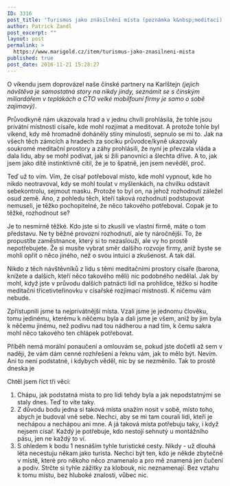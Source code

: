 ```yaml
---
ID: 3316
post_title: 'Turismus jako znásilnění místa (poznámka k&nbsp;meditaci)'
author: Patrick Zandl
post_excerpt: ""
layout: post
permalink: >
  https://www.marigold.cz/item/turismus-jako-znasilneni-mista
published: true
post_date: 2016-11-21 15:28:27
---
```

O víkendu jsem doprovázel naše čínské partnery na Karlštejn <em>(jejich návštěva je samostatná story na nikdy jindy, seznámit se s čínským miliardářem v teplákách a CTO velké mobilfouní firmy je samo o sobě zajímavý)</em>. 

Průvodkyně nám ukazovala hrad a v jednu chvíli prohlásila, že tohle jsou privátní místnosti císaře, kde mohl rozjímat a meditovat. A protože tohle byl víkend, kdy mě hromadně doháněly stíny minulosti, sepnulo se mi to. Jak na všech těch zámcích a hradech za socíku průvodce/kyně ukazovaly soukromé meditační prostory a záhy prohlásili, že nyní je převzala vláda a dala lidu, aby se mohl podívat, jak si žili panovníci a šlechta dříve. A to, jak jsem jako dítě instinktivně cítil, že je to špatně, jen jsem nevěděl, proč. <!--more-->

Teď už to vím. Vím, že císař potřeboval místo, kde mohl vypnout, kde ho nikdo neotravoval, kdy se mohl toulat v myšlenkách, na chvilku odstavit sebekontrolu, sejmout masku. Protože to byl on, na jehož rozhodnutí záležel osud země. Ano, z pohledu těch, kteří taková rozhodnutí podstupovat nemuseli, je těžko pochopitelné, že něco takového potřeboval. Copak je to těžké, rozhodnout se? 

Je to nesmírně těžké. Kdo jste si to zkusili ve vlastní firmě, máte o tom představu. Ne ty běžné provozní rozhodnutí, ale ty náročnější. To, že propustíte zaměstnance, který si to nezaslouží, ale vy ho prostě nepotřebujete. Že si musíte vybrat směr dalšího rozvoje firmy, aniž byste se mohli opřít o něco jiného, než o svou intuici a zkušenost. A tak dál. 

Nikdo z těch návštěvníků z lidu s těmi meditačními prostory císaře (barona, knížete a dalších, kteří něco takového měli) nic podobného nedělal. Jak by mohl, když jste v průvodu dalších patnácti lidí na prohlídce, těžko si hodíte meditační třicetivteřinovku v císařské rozjímací místnosti. K ničemu vám nebude. 

Zpřístupnili jsme ta nejprivátnější místa. Vzali jsme je jednomu člověku, tomu jedinému, kterému k něčemu byla a dali jsme je všem, aniž by jim byla k něčemu jinému, než podivu nad tou nádherou a nad tím, k čemu sakra mohl něco takového ten chlápek potřebovat.

Příběh nemá morální ponaučení a omlouvám se, pokud jste dočetli až sem v naději, že vám dám cenné rozhřešení a řeknu vám, jak to mělo být. Nevím. Ani to není podstatné, i kdybych věděl, nic by se nezměnilo. Tak to prostě dneska je

Chtěl jsem říct tři věci: 
<ol>
<li>Chápu, jak podstatná místa to pro lidi tehdy byla a jak nepodstatnými se staly dnes. Teď to víte taky. </li>
	<li>Z důvodu bodu jedna si taková místa snažím nosit v sobě, místo toho, abych je budoval vně sebe. Nechci, aby se mi tam courali lidi, kteří je nechápou a nechápou ani mne. A já taková místa potřebuju taky, i když nejsem císař. Každý je potřebuje, kdo nestojí sehnutý u montážního pásu, jen ne každý to ví.</li>
	<li>S ohledem k bodu 1 nesnáším tyhle turistické cesty. Nikdy - už dlouhá léta necestuju někam jako turista. Nechci být ten, kdo je někde zbytečně v místě, které pro někoho něco znamenalo a pro mě znamená jen čučení a podiv. Strčte si tyhle zážitky za klobouk, nic neznamenají. Bez vztahu k tomu místu, bez hluboké znalosti, vůbec nic.</li>
</ol>